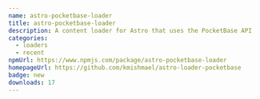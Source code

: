 ```yaml
---
name: astro-pocketbase-loader
title: astro-pocketbase-loader
description: A content loader for Astro that uses the PocketBase API
categories:
  - loaders
  - recent
npmUrl: https://www.npmjs.com/package/astro-pocketbase-loader
homepageUrl: https://github.com/kmishmael/astro-loader-pocketbase
badge: new
downloads: 17
---
```

